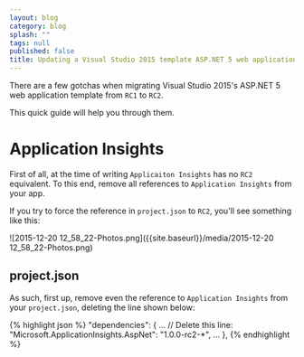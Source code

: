 ```yaml
---
layout: blog
category: blog
splash: ""
tags: null
published: false
title: Updating a Visual Studio 2015 template ASP.NET 5 web application from RC1 to RC2
---
```


There are a few gotchas when migrating Visual Studio 2015's ASP.NET 5 web application template from `RC1` to `RC2`.

This quick guide will help you through them.

# Application Insights
First of all, at the time of writing `Applicaiton Insights` has no `RC2` equivalent. To this end, remove all references to `Application Insights` from your app.

If you try to force the reference in `project.json` to `RC2`, you'll see something like this:

![2015-12-20 12_58_22-Photos.png]({{site.baseurl}}/media/2015-12-20 12_58_22-Photos.png)

## project.json
As such, first up, remove even the reference to `Application Insights` from your `project.json`, deleting the line shown below:

{% highlight json %}
  "dependencies": {
  	...
    // Delete this line:
    "Microsoft.ApplicationInsights.AspNet": "1.0.0-rc2-*",
    ...
  },
{% endhighlight %}


